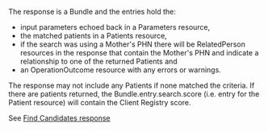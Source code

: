 The response is a Bundle and the entries hold the: 
* input parameters echoed back in a Parameters resource, 
* the matched patients in a Patients resource,
* if the search was using a Mother's PHN there will be RelatedPerson resources in the response that contain the Mother's PHN and indicate a relationship to one of the returned Patients and
* an OperationOutcome resource with any errors or warnings.

The response may not include any Patients if none matched the criteria.  If there are patients returned, the Bundle.entry.search.score (i.e. entry for the Patient resource) will contain the Client Registry score.

See [Find Candidates response](StructureDefinition-bc-search-response-bundle.html)
